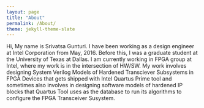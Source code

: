 ```yaml
---
layout: page
title: "About"
permalink: /About/
theme: jekyll-theme-slate
---
```

Hi, My name is Srivatsa Gunturi. I have been working as a design engineer at Intel Corporation from May, 2016. Before this, I was a graduate student at the University of Texas at Dallas. I am currently working in FPGA group at Intel, where my work is in the intersection of HW/SW. My work involves designing System Verilog Models of Hardened Transciever Subsystems in FPGA Devices that gets shipped with Intel Quartus Prime tool and sometimes also involves in designing software models of hardened IP blocks that Quartus Tool uses as the database to run its algorithms to configure the FPGA Transceiver Susystem.


